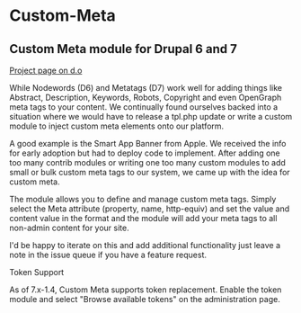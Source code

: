 Custom-Meta
====================
## Custom Meta module for Drupal 6 and 7

[Project page on d.o](https://www.drupal.org/project/custom_meta)

While Nodewords (D6) and Metatags (D7) work well for adding things like Abstract, Description, Keywords, Robots, Copyright and even OpenGraph meta tags to your content. We continually found ourselves backed into a situation where we would have to release a tpl.php update or write a custom module to inject custom meta elements onto our platform.

A good example is the Smart App Banner from Apple. We received the info for early adoption but had to deploy code to implement. After adding one too many contrib modules or writing one too many custom modules to add small or bulk custom meta tags to our system, we came up with the idea for custom meta.

The module allows you to define and manage custom meta tags. Simply select the Meta attribute (property, name, http-equiv) and set the value and content value in the format and the module will add your meta tags to all non-admin content for your site.

I'd be happy to iterate on this and add additional functionality just leave a note in the issue queue if you have a feature request.

Token Support

As of 7.x-1.4, Custom Meta supports token replacement. Enable the token module and select "Browse available tokens" on the administration page.
